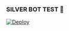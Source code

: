 ### SILVER BOT TEST 🌇



[![Deploy](https://www.herokucdn.com/deploy/button.svg)](https://heroku.com/deploy?template=https://github.com/DarkCreater2004/XTROID-NIMA)

